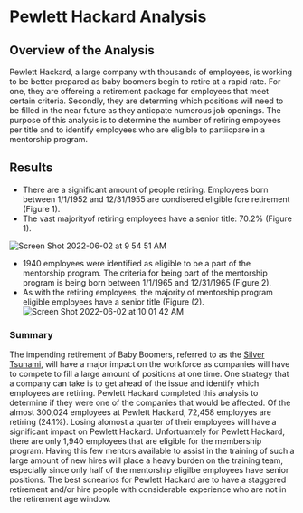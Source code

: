 # Pewlett Hackard Analysis
## Overview of the Analysis
Pewlett Hackard, a large company with thousands of employees, is working to be better prepared as baby boomers begin to retire at a rapid rate. For one, they are offereing a retirement package for employees that meet certain criteria. Secondly, they are determing which positions will need to be filled in the near future as they anticpate numerous job openings. The purpose of this analysis is to determine the number of retiring empoyees per title and to identify employees who are eligible to partiicpare in a mentorship program.
## Results
- There are a significant amount of people retiring. Employees born between 1/1/1952 and 12/31/1955 are condisered eligible fore retirement (Figure 1).
- The vast majorityof retiring employees have a senior title: 70.2% (Figure 1).

![Screen Shot 2022-06-02 at 9 54 51 AM](https://user-images.githubusercontent.com/67160240/171646861-8e30906e-bf2b-45d0-8f8e-24c87a5d76b3.png)

- 1940 employees were identified as eligible to be a part of the mentorship program. The criteria for being part of the mentorship program is being born between 1/1/1965 and 12/31/1965 (Figure 2).
- As with the retiring employees, the majority of mentorship program eligible employees have a senior title (Figure (2).
![Screen Shot 2022-06-02 at 10 01 42 AM](https://user-images.githubusercontent.com/67160240/171646962-840b41ba-f8d5-47aa-80e3-e45688c43012.png)
### Summary
The impending retirement of Baby Boomers, referred to as the [Silver Tsunami]([url](https://www.forbes.com/sites/sarazeffgeber/2020/11/28/the-new-silver-tsunami/?sh=1a0e0cb96d69)), will have a major impact on the workforce as companies will have to compete to fill a large amount of positions at one time. One strategy that a company can take is to get ahead of the issue and identify which employees are retiring. Pewlett Hackard completed this analysis to determine if they were one of the companies that would be affected. Of the almost 300,024 employees at Pewlett Hackard, 72,458 employyes are retiring (24.1%). Losing alomost a quarter of their employees will have a significant impact on Pewlett Hackard.
Unfortuantely for Pewlett Hackard, there are only 1,940 employees that are eligible for the membership program. Having this few mentors available to assist in the training of such a large amount of new hires will place a heavy burden on the training team, especially since only half of the mentorship eligilbe employees have senior positions. The best scnearios for Pewlett Hackard are to have a staggered retirement and/or hire people with considerable experience who are not in the retirement age window.
